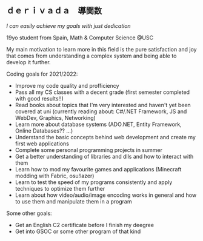 ## ｄｅｒｉｖａｄａ　導関数   

_I can easily achieve my goals with just dedication_

19yo student from Spain, Math & Computer Science @USC

My main motivation to learn more in this field is the pure satisfaction and joy that comes from understanding a complex system and being able to develop it further.

Coding goals for 2021/2022:

* Improve my code quality and profficiency
* Pass all my CS classes with a decent grade (first semester completed with good results!!)
* Read books about topics that I'm very interested and haven't yet been covered at uni (currently reading about: C#/.NET Framework, JS and WebDev, Graphics, Networking)
* Learn more about database systems (ADO.NET, Entity Framework, Online Databases?? ...)
* Understand the basic concepts behind web development and create my first web applications
* Complete some personal programming projects in summer 
* Get a better understanding of libraries and dlls and how to interact with them  
* Learn how to mod my favourite games and applications (Minecraft modding with Fabric, osu!lazer)
* Learn to test the speed of my programs consistently and apply techniques to optimize them further
* Learn about how video/audio/image encoding works in general and how to use them and manipulate them in a program 

Some other goals:
* Get an English C2 certificate before I finish my deegree
* Get into GSOC or some other program of that kind
